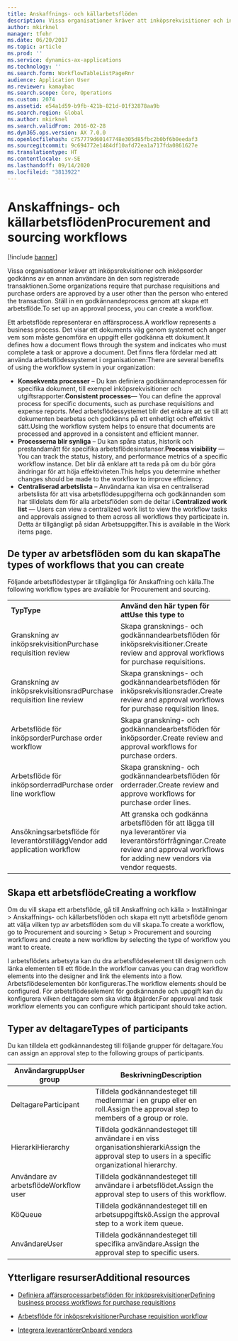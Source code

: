 ```yaml
---
title: Anskaffnings- och källarbetsflöden
description: Vissa organisationer kräver att inköpsrekvisitioner och inköpsorder godkänns av en annan användare än den som registrerade transaktionen. Ställ in en godkännandeprocess genom att skapa ett arbetsflöde.
author: mkirknel
manager: tfehr
ms.date: 06/20/2017
ms.topic: article
ms.prod: ''
ms.service: dynamics-ax-applications
ms.technology: ''
ms.search.form: WorkflowTableListPageRnr
audience: Application User
ms.reviewer: kamaybac
ms.search.scope: Core, Operations
ms.custom: 2074
ms.assetid: e54a1d59-b9fb-421b-821d-01f32878aa9b
ms.search.region: Global
ms.author: mkirknel
ms.search.validFrom: 2016-02-28
ms.dyn365.ops.version: AX 7.0.0
ms.openlocfilehash: c757779d60147748e305d85fbc2b0bf6b0eedaf3
ms.sourcegitcommit: 9c694772e1484df10afd72ea1a717fda0861627e
ms.translationtype: HT
ms.contentlocale: sv-SE
ms.lasthandoff: 09/14/2020
ms.locfileid: "3813922"
---
```

# <a name="procurement-and-sourcing-workflows"></a><span data-ttu-id="f3e80-104">Anskaffnings- och källarbetsflöden</span><span class="sxs-lookup"><span data-stu-id="f3e80-104">Procurement and sourcing workflows</span></span>

[!include [banner](../includes/banner.md)]

<span data-ttu-id="f3e80-105">Vissa organisationer kräver att inköpsrekvisitioner och inköpsorder godkänns av en annan användare än den som registrerade transaktionen.</span><span class="sxs-lookup"><span data-stu-id="f3e80-105">Some organizations require that purchase requisitions and purchase orders are approved by a user other than the person who entered the transaction.</span></span> <span data-ttu-id="f3e80-106">Ställ in en godkännandeprocess genom att skapa ett arbetsflöde.</span><span class="sxs-lookup"><span data-stu-id="f3e80-106">To set up an approval process, you can create a workflow.</span></span>

<span data-ttu-id="f3e80-107">Ett arbetsflöde representerar en affärsprocess.</span><span class="sxs-lookup"><span data-stu-id="f3e80-107">A workflow represents a business process.</span></span> <span data-ttu-id="f3e80-108">Det visar ett dokuments väg genom systemet och anger vem som måste genomföra en uppgift eller godkänna ett dokument.</span><span class="sxs-lookup"><span data-stu-id="f3e80-108">It defines how a document flows through the system and indicates who must complete a task or approve a document.</span></span> <span data-ttu-id="f3e80-109">Det finns flera fördelar med att använda arbetsflödessystemet i organisationen:</span><span class="sxs-lookup"><span data-stu-id="f3e80-109">There are several benefits of using the workflow system in your organization:</span></span>
-   <span data-ttu-id="f3e80-110">**Konsekventa processer** – Du kan definiera godkännandeprocessen för specifika dokument, till exempel inköpsrekvisitioner och utgiftsrapporter.</span><span class="sxs-lookup"><span data-stu-id="f3e80-110">**Consistent processes**— You can define the approval process for specific documents, such as purchase requisitions and expense reports.</span></span> <span data-ttu-id="f3e80-111">Med arbetsflödessystemet blir det enklare att se till att dokumenten bearbetas och godkänns på ett enhetligt och effektivt sätt.</span><span class="sxs-lookup"><span data-stu-id="f3e80-111">Using the workflow system helps to ensure that documents are processed and approved in a consistent and efficient manner.</span></span>
-   <span data-ttu-id="f3e80-112">**Processerna blir synliga** – Du kan spåra status, historik och prestandamått för specifika arbetsflödesinstanser.</span><span class="sxs-lookup"><span data-stu-id="f3e80-112">**Process visibility** — You can track the status, history, and performance metrics of a specific workflow instance.</span></span> <span data-ttu-id="f3e80-113">Det blir då enklare att ta reda på om du bör göra ändringar för att höja effektiviteten.</span><span class="sxs-lookup"><span data-stu-id="f3e80-113">This helps you determine whether changes should be made to the workflow to improve efficiency.</span></span>
-   <span data-ttu-id="f3e80-114">**Centraliserad arbetslista** – Användarna kan visa en centraliserad arbetslista för att visa arbetsflödesuppgifterna och godkännanden som har tilldelats dem för alla arbetsflöden som de deltar i.</span><span class="sxs-lookup"><span data-stu-id="f3e80-114">**Centralized work list** — Users can view a centralized work list to view the workflow tasks and approvals assigned to them across all workflows they participate in.</span></span> <span data-ttu-id="f3e80-115">Detta är tillgängligt på sidan Arbetsuppgifter.</span><span class="sxs-lookup"><span data-stu-id="f3e80-115">This is available in the Work items page.</span></span>

## <a name="the-types-of-workflows-that-you-can-create"></a><span data-ttu-id="f3e80-116"> De typer av arbetsflöden som du kan skapa</span><span class="sxs-lookup"><span data-stu-id="f3e80-116">The types of workflows that you can create</span></span>
<span data-ttu-id="f3e80-117">Följande arbetsflödestyper är tillgängliga för Anskaffning och källa.</span><span class="sxs-lookup"><span data-stu-id="f3e80-117">The following workflow types are available for Procurement and sourcing.</span></span>

|                                  |                                                               |
|----------------------------------|---------------------------------------------------------------|
| <span data-ttu-id="f3e80-118">**Typ**</span><span class="sxs-lookup"><span data-stu-id="f3e80-118">**Type**</span></span>                         | <span data-ttu-id="f3e80-119">**Använd den här typen för att**</span><span class="sxs-lookup"><span data-stu-id="f3e80-119">**Use this type to**</span></span>                                          |
| <span data-ttu-id="f3e80-120">Granskning av inköpsrekvisition</span><span class="sxs-lookup"><span data-stu-id="f3e80-120">Purchase requisition review</span></span>      | <span data-ttu-id="f3e80-121">Skapa gransknings- och godkännandearbetsflöden för inköpsrekvisitioner.</span><span class="sxs-lookup"><span data-stu-id="f3e80-121">Create review and approval workflows for purchase requisitions.</span></span>            |
| <span data-ttu-id="f3e80-122">Granskning av inköpsrekvisitionsrad</span><span class="sxs-lookup"><span data-stu-id="f3e80-122">Purchase requisition line review</span></span> | <span data-ttu-id="f3e80-123">Skapa gransknings- och godkännandearbetsflöden för inköpsrekvisitionsrader.</span><span class="sxs-lookup"><span data-stu-id="f3e80-123">Create review and approval workflows for purchase requisition lines.</span></span>       |
| <span data-ttu-id="f3e80-124">Arbetsflöde för inköpsorder</span><span class="sxs-lookup"><span data-stu-id="f3e80-124">Purchase order workflow</span></span>          | <span data-ttu-id="f3e80-125">Skapa granskning- och godkännandearbetsflöden för inköpsorder.</span><span class="sxs-lookup"><span data-stu-id="f3e80-125">Create review and approval workflows for purchase orders.</span></span>     |
| <span data-ttu-id="f3e80-126">Arbetsflöde för inköpsorderrad</span><span class="sxs-lookup"><span data-stu-id="f3e80-126">Purchase order line workflow</span></span>     | <span data-ttu-id="f3e80-127">Skapa granskning- och godkännandearbetsflöden för orderrader.</span><span class="sxs-lookup"><span data-stu-id="f3e80-127">Create review and approve workflows for purchase order lines.</span></span> |
| <span data-ttu-id="f3e80-128">Ansökningsarbetsflöde för leverantörstillägg</span><span class="sxs-lookup"><span data-stu-id="f3e80-128">Vendor add application workflow</span></span>  | <span data-ttu-id="f3e80-129">Att granska och godkänna arbetsflöden för att lägga till nya leverantörer via leverantörsförfrågningar.</span><span class="sxs-lookup"><span data-stu-id="f3e80-129">Create review and approval workflows for adding new vendors via vendor requests.</span></span> |

## <a name="creating-a-workflow"></a><span data-ttu-id="f3e80-130">Skapa ett arbetsflöde</span><span class="sxs-lookup"><span data-stu-id="f3e80-130">Creating a workflow</span></span>

<span data-ttu-id="f3e80-131">Om du vill skapa ett arbetsflöde, gå till Anskaffning och källa &gt; Inställningar &gt; Anskaffnings- och källarbetsflöden och skapa ett nytt arbetsflöde genom att välja vilken typ av arbetsflöden som du vill skapa.</span><span class="sxs-lookup"><span data-stu-id="f3e80-131">To create a workflow, go to Procurement and sourcing &gt; Setup &gt; Procurement and sourcing workflows and create a new workflow by selecting the type of workflow you want to create.</span></span>  

<span data-ttu-id="f3e80-132">I arbetsflödets arbetsyta kan du dra arbetsflödeselement till designern och länka elementen till ett flöde.</span><span class="sxs-lookup"><span data-stu-id="f3e80-132">In the workflow canvas you can drag workflow elements into the designer and link the elements into a flow.</span></span> <span data-ttu-id="f3e80-133">Arbetsflödeselementen bör konfigureras.</span><span class="sxs-lookup"><span data-stu-id="f3e80-133">The workflow elements should be configured.</span></span> <span data-ttu-id="f3e80-134">För arbetsflödeselement för godkännande och uppgift kan du konfigurera vilken deltagare som ska vidta åtgärder.</span><span class="sxs-lookup"><span data-stu-id="f3e80-134">For approval and task workflow elements you can configure which participant should take action.</span></span>

## <a name="types-of-participants"></a><span data-ttu-id="f3e80-135">Typer av deltagare</span><span class="sxs-lookup"><span data-stu-id="f3e80-135">Types of participants</span></span>

<span data-ttu-id="f3e80-136">Du kan tilldela ett godkännandesteg till följande grupper för deltagare.</span><span class="sxs-lookup"><span data-stu-id="f3e80-136">You can assign an approval step to the following groups of participants.</span></span>

| <span data-ttu-id="f3e80-137">Användargrupp</span><span class="sxs-lookup"><span data-stu-id="f3e80-137">User group</span></span>    | <span data-ttu-id="f3e80-138">Beskrivning</span><span class="sxs-lookup"><span data-stu-id="f3e80-138">Description</span></span>                                                               |
|---------------|---------------------------------------------------------------------------|
| <span data-ttu-id="f3e80-139">Deltagare</span><span class="sxs-lookup"><span data-stu-id="f3e80-139">Participant</span></span>   | <span data-ttu-id="f3e80-140">Tilldela godkännandesteget till medlemmar i en grupp eller en roll.</span><span class="sxs-lookup"><span data-stu-id="f3e80-140">Assign the approval step to members of a group or role.</span></span>                   |
| <span data-ttu-id="f3e80-141">Hierarki</span><span class="sxs-lookup"><span data-stu-id="f3e80-141">Hierarchy</span></span>     | <span data-ttu-id="f3e80-142">Tilldela godkännandesteget till användare i en viss organisationshierarki</span><span class="sxs-lookup"><span data-stu-id="f3e80-142">Assign the approval step to users in a specific organizational hierarchy.</span></span> |
| <span data-ttu-id="f3e80-143">Användare av arbetsflöde</span><span class="sxs-lookup"><span data-stu-id="f3e80-143">Workflow user</span></span> | <span data-ttu-id="f3e80-144">Tilldela godkännandesteget till användare i arbetsflödet.</span><span class="sxs-lookup"><span data-stu-id="f3e80-144">Assign the approval step to users of this workflow.</span></span>                       |
| <span data-ttu-id="f3e80-145">Kö</span><span class="sxs-lookup"><span data-stu-id="f3e80-145">Queue</span></span>         | <span data-ttu-id="f3e80-146">Tilldela godkännandesteget till en arbetsuppgiftskö.</span><span class="sxs-lookup"><span data-stu-id="f3e80-146">Assign the approval step to a work item queue.</span></span>                            |
| <span data-ttu-id="f3e80-147">Användare</span><span class="sxs-lookup"><span data-stu-id="f3e80-147">User</span></span>          | <span data-ttu-id="f3e80-148">Tilldela godkännandesteget till specifika användare.</span><span class="sxs-lookup"><span data-stu-id="f3e80-148">Assign the approval step to specific users.</span></span>                               |



## <a name="additional-resources"></a><span data-ttu-id="f3e80-149">Ytterligare resurser</span><span class="sxs-lookup"><span data-stu-id="f3e80-149">Additional resources</span></span>

- [<span data-ttu-id="f3e80-150">Definiera affärsprocessarbetsflöden för inköpsrekvisitioner</span><span class="sxs-lookup"><span data-stu-id="f3e80-150">Defining business process workflows for purchase requisitions</span></span>](https://www.microsoft.com/download/details.aspx?id=101821)

- [<span data-ttu-id="f3e80-151">Arbetsflöde för inköpsrekvisitioner</span><span class="sxs-lookup"><span data-stu-id="f3e80-151">Purchase requisition workflow</span></span>](purchase-requisitions-workflow.md)

- [<span data-ttu-id="f3e80-152">Integrera leverantörer</span><span class="sxs-lookup"><span data-stu-id="f3e80-152">Onboard vendors</span></span>](vendor-onboarding.md)

